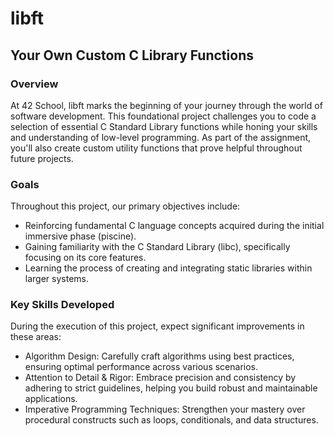 # libft
## Your Own Custom C Library Functions
### Overview
At 42 School, libft marks the beginning of your journey through the world of software development. This foundational project challenges you to code a selection of essential C Standard Library functions while honing your skills and understanding of low-level programming. As part of the assignment, you'll also create custom utility functions that prove helpful throughout future projects.

### Goals
Throughout this project, our primary objectives include:

* Reinforcing fundamental C language concepts acquired during the initial immersive phase (piscine).
* Gaining familiarity with the C Standard Library (libc), specifically focusing on its core features.
* Learning the process of creating and integrating static libraries within larger systems.

### Key Skills Developed

During the execution of this project, expect significant improvements in these areas:

* Algorithm Design: Carefully craft algorithms using best practices, ensuring optimal performance across various scenarios.
* Attention to Detail & Rigor: Embrace precision and consistency by adhering to strict guidelines, helping you build robust and maintainable applications.
* Imperative Programming Techniques: Strengthen your mastery over procedural constructs such as loops, conditionals, and data structures.
